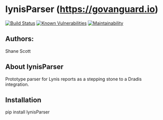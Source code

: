 lynisParser (https://govanguard.io)
==

[![Build Status](https://travis-ci.com/GoVanguard/lynisParser.svg?branch=master)](https://travis-ci.com/GoVanguard/lynisParser)
[![Known Vulnerabilities](https://snyk.io/test/github/GoVanguard/lynisParser/badge.svg?targetFile=requirements.txt)](https://snyk.io/test/github/GoVanguard/lynisParser?targetFile=requirements.txt)
[![Maintainability](https://api.codeclimate.com/v1/badges/20ca8f53d783c4bb83b5/maintainability)](https://codeclimate.com/github/GoVanguard/lynisParser/maintainability)

## Authors:
Shane Scott

## About lynisParser
Prototype parser for Lynis reports as a stepping stone to a Dradis integration.

## Installation
pip install lynisParser
